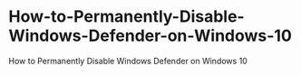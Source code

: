# How-to-Permanently-Disable-Windows-Defender-on-Windows-10
How to Permanently Disable Windows Defender on Windows 10
